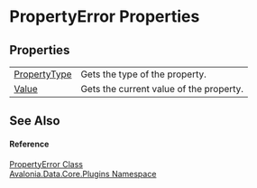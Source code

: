 # PropertyError Properties




## Properties
<table>
<tr>
<td><a href="P_Avalonia_Data_Core_Plugins_PropertyError_PropertyType">PropertyType</a></td>
<td>Gets the type of the property.</td>
</tr>
<tr>
<td><a href="P_Avalonia_Data_Core_Plugins_PropertyError_Value">Value</a></td>
<td>Gets the current value of the property.</td>
</tr>
</table>

## See Also


#### Reference
<a href="T_Avalonia_Data_Core_Plugins_PropertyError">PropertyError Class</a>  
<a href="N_Avalonia_Data_Core_Plugins">Avalonia.Data.Core.Plugins Namespace</a>  
